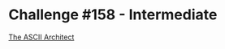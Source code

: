 # Challenge #158 - Intermediate

[The ASCII Architect](http://www.reddit.com/r/dailyprogrammer/comments/236va2/4162014_challenge_158_intermediate_part_1_the/)
